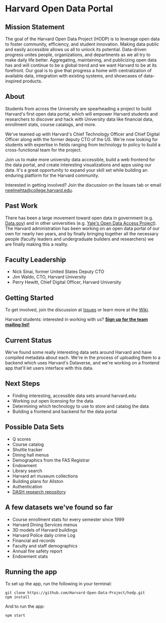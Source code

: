 # Harvard Open Data Portal
## Mission Statement
The goal of the Harvard Open Data Project (HODP) is to leverage open data to foster community, efficiency, and student innovation. Making data public and easily accessible allows us all to unlock its potential. Data-driven progress unites people, organizations, and departments as we all try to make daily life better. Aggregating, maintaining, and publicizing open data has and will continue to be a global trend and we want Harvard to be at its forefront. Our goal is to give that progress a home with centralization of available data, integration with existing systems, and showcases of data-inspired products.

## About
Students from across the University are spearheading a project to build Harvard's first open data portal, which will empower Harvard students and researchers to discover and hack with University data like financial data, enrollment stats, course catalogs, and more.

We've teamed up with Harvard's Chief Technology Officer and Chief Digital Officer along with the former deputy CTO of the US. We're now looking for students with expertise in fields ranging from technology to policy to build a cross-functional team for the project.

Join us to make more university data accessible, build a web frontend for the data portal, and create interesting visualizations and apps using our data. It's a great opportunity to expand your skill set while building an enduring platform for the Harvard community.

Interested in getting involved? Join the discussion on the Issues tab or email neelmehta@college.harvard.edu.

## Past Work
There has been a large movement toward open data in government (e.g. [Data.gov](http://data.gov)) and in other universities (e.g. [Yale's Open Data Access Project](http://yoda.yale.edu/)). The Harvard administration has been working on an open data portal of our own for nearly two years, and by finally bringing together all the necessary people (faculty leaders and undergraduate builders and researchers) we are finally making this a reality.

## Faculty Leadership
- Nick Sinai, former United States Deputy CTO
- Jim Waldo, CTO, Harvard University
- Perry Hewitt, Chief Digital Officer, Harvard University

## Getting Started
To get involved, join the discussion at [Issues](https://github.com/Harvard-Open-Data-Project/droid/issues) or learn more at the [Wiki](https://github.com/Harvard-Open-Data-Project/droid/wiki).

Harvard students: interested in working with us? **[Sign up for the team mailing list!](https://groups.google.com/forum/#!forum/harvardopendata)**

## Current Status
We've found some really interesting data sets around Harvard and have compiled metadata about each. We're in the process of uploading them to a backend which uses Harvard's Dataverse, and we're working on a frontend app that'll let users interface with this data.

## Next Steps
- Finding interesting, accessible data sets around harvard.edu
- Working out open licensing for the data
- Determining which technology to use to store and catalog the data
- Building a frontend and backend for the data portal

## Possible Data Sets
- Q scores
- Course catalog
- Shuttle tracker
- Dining hall menus
- Demographics from the FAS Registrar
- Endowment
- Library search
- Harvard art museum collections
- Building plans for Allston
- Authentication
- [DASH research repository](http://dash.harvard.edu/)

## A few datasets we've found so far
- Course enrollment stats for every semester since 1999
- Harvard Dining Services menus
- 3D models of Harvard buildings
- Harvard Police daily crime Log
- Financial aid records
- Faculty and staff demographics
- Annual fire safety report
- Endowment stats

## Running the app
To set up the app, run the following in your terminal:

```
git clone https://github.com/Harvard-Open-Data-Project/hodp.git
npm install
```

And to run the app:

```
npm start
```

